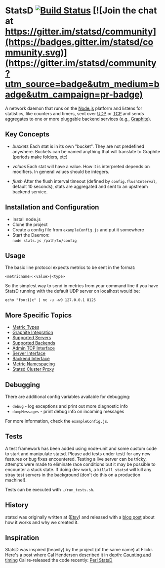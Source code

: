 StatsD [![Build Status][travis-ci_status_img]][travis-ci_statsd] [![Join the chat at https://gitter.im/statsd/community](https://badges.gitter.im/statsd/community.svg)](https://gitter.im/statsd/community?utm_source=badge&utm_medium=badge&utm_campaign=pr-badge)
======

A network daemon that runs on the [Node.js][node] platform and
listens for statistics, like counters and timers, sent over [UDP][udp] or
[TCP][tcp] and sends aggregates to one or more pluggable backend services (e.g.,
[Graphite][graphite]).

Key Concepts
--------

* *buckets*
  Each stat is in its own "bucket". They are not predefined anywhere. Buckets
can be named anything that will translate to Graphite (periods make folders,
etc)

* *values*
  Each stat will have a value. How it is interpreted depends on modifiers. In
general values should be integers.

* *flush*
  After the flush interval timeout (defined by `config.flushInterval`,
  default 10 seconds), stats are aggregated and sent to an upstream backend service.


Installation and Configuration
------------------------------

 * Install node.js
 * Clone the project
 * Create a config file from `exampleConfig.js` and put it somewhere
 * Start the Daemon:  
   `node stats.js /path/to/config`

Usage
-------
The basic line protocol expects metrics to be sent in the format:

    <metricname>:<value>|<type>

So the simplest way to send in metrics from your command line if you have
StatsD running with the default UDP server on localhost would be:

    echo "foo:1|c" | nc -u -w0 127.0.0.1 8125

More Specific Topics
--------
* [Metric Types][docs_metric_types]
* [Graphite Integration][docs_graphite]
* [Supported Servers][docs_server]
* [Supported Backends][docs_backend]
* [Admin TCP Interface][docs_admin_interface]
* [Server Interface][docs_server_interface]
* [Backend Interface][docs_backend_interface]
* [Metric Namespacing][docs_namespacing]
* [Statsd Cluster Proxy][docs_cluster_proxy]

Debugging
---------

There are additional config variables available for debugging:

* `debug` - log exceptions and print out more diagnostic info
* `dumpMessages` - print debug info on incoming messages

For more information, check the `exampleConfig.js`.


Tests
-----

A test framework has been added using node-unit and some custom code to start
and manipulate statsd. Please add tests under test/ for any new features or bug
fixes encountered. Testing a live server can be tricky, attempts were made to
eliminate race conditions but it may be possible to encounter a stuck state. If
doing dev work, a `killall statsd` will kill any stray test servers in the
background (don't do this on a production machine!).

Tests can be executed with `./run_tests.sh`.

History
---------
statsd was originally written at ([Etsy][etsy]) and released with a [blog post][blog post]
about how it works and why we created it.

Inspiration
-----------

StatsD was inspired (heavily) by the project (of the same name) at Flickr.
Here's a post where Cal Henderson described it in depth:
[Counting and timing][counting-timing]
Cal re-released the code recently:
[Perl StatsD][Flicker-StatsD]



[graphite]: http://graphite.readthedocs.org/
[etsy]: http://www.etsy.com
[blog post]: http://codeascraft.etsy.com/2011/02/15/measure-anything-measure-everything/
[node]: http://nodejs.org
[nodemods]: http://nodejs.org/api/modules.html
[counting-timing]: http://code.flickr.com/blog/2008/10/27/counting-timing/
[Flicker-StatsD]: https://github.com/iamcal/Flickr-StatsD
[udp]: http://en.wikipedia.org/wiki/User_Datagram_Protocol
[tcp]: http://en.wikipedia.org/wiki/Transmission_Control_Protocol
[docs_metric_types]: https://github.com/statsd/statsd/blob/master/docs/metric_types.md
[docs_graphite]: https://github.com/statsd/statsd/blob/master/docs/graphite.md
[docs_server]: https://github.com/statsd/statsd/blob/master/docs/server.md
[docs_backend]: https://github.com/statsd/statsd/blob/master/docs/backend.md
[docs_admin_interface]: https://github.com/statsd/statsd/blob/master/docs/admin_interface.md
[docs_server_interface]: https://github.com/statsd/statsd/blob/master/docs/server_interface.md
[docs_backend_interface]: https://github.com/statsd/statsd/blob/master/docs/backend_interface.md
[docs_namespacing]: https://github.com/etsy/statsd/blob/master/docs/namespacing.md
[docs_cluster_proxy]: https://github.com/etsy/statsd/blob/master/docs/cluster_proxy.md
[travis-ci_status_img]: https://travis-ci.org/statsd/statsd.svg?branch=master
[travis-ci_statsd]: https://travis-ci.org/statsd/statsd
